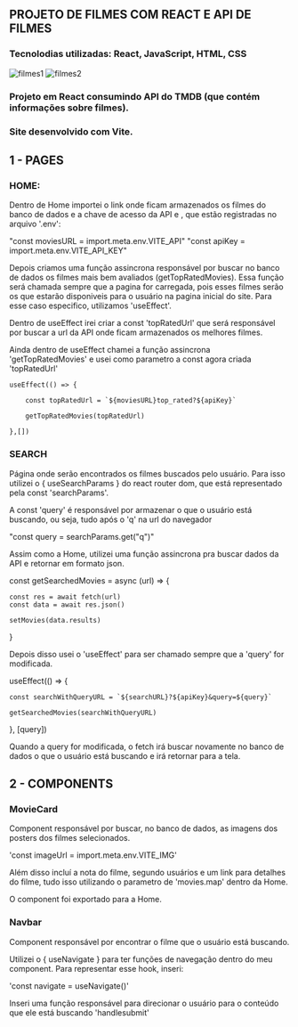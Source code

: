 ## PROJETO DE FILMES COM REACT E API DE FILMES 
### Tecnolodias utilizadas: React, JavaScript, HTML, CSS

![filmes1](https://user-images.githubusercontent.com/116767490/225633541-64ff9013-f102-451b-b26f-d65ab1a37cc6.png)
![filmes2](https://user-images.githubusercontent.com/116767490/225633550-d33efe81-0b85-429c-b5b8-5da282490d96.png)

### Projeto em React consumindo API do TMDB (que contém informações sobre filmes).
### Site desenvolvido com Vite.


## 1 - PAGES

### HOME:

Dentro de Home importei o link onde ficam armazenados os filmes do banco de dados e a chave de acesso da API e , que estão registradas no arquivo '.env':


"const moviesURL = import.meta.env.VITE_API"
"const apiKey = import.meta.env.VITE_API_KEY"

Depois criamos uma função assincrona responsável por buscar no banco de dados os filmes mais bem avaliados (getTopRatedMovies).
Essa função será chamada sempre que a pagina for carregada, pois esses filmes serão os que estarão disponiveis para o usuário na pagina inicial do site. Para esse caso especifico, utilizamos 'useEffect'.

Dentro de useEffect irei criar a const 'topRatedUrl' que será responsável por buscar a url da API onde ficam armazenados os melhores filmes.

Ainda dentro de useEffect chamei a função assincrona 'getTopRatedMovies' e usei como parametro a const agora criada 'topRatedUrl'


    useEffect(() => {

        const topRatedUrl = `${moviesURL}top_rated?${apiKey}`

        getTopRatedMovies(topRatedUrl)

    },[])






### SEARCH

Página onde serão encontrados os filmes buscados pelo usuário.
Para isso utilizei o { useSearchParams } do react router dom, que está representado pela const 'searchParams'.

A const 'query' é responsável por armazenar o que o usuário está buscando, ou seja, tudo após o 'q' na url do navegador

 "const query = searchParams.get("q")"


Assim como a Home, utilizei uma função assincrona pra buscar dados da API e retornar em formato json.

  const getSearchedMovies = async (url) => {

    const res = await fetch(url)
    const data = await res.json()

    setMovies(data.results)

  }

Depois disso usei o 'useEffect' para ser chamado sempre que a 'query' for modificada. 

  useEffect(() => {

    const searchWithQueryURL = `${searchURL}?${apiKey}&query=${query}`

    getSearchedMovies(searchWithQueryURL)

  }, [query])

Quando a query for modificada, o fetch irá buscar novamente no banco de dados o que o usuário está buscando e irá retornar para a tela.



## 2 - COMPONENTS

### MovieCard

Component responsável por buscar, no banco de dados, as imagens dos posters dos filmes selecionados.

'const imageUrl = import.meta.env.VITE_IMG'

Além disso incluí a nota do filme, segundo usuários e um link para detalhes do filme, tudo isso utilizando o parametro de 'movies.map' dentro da Home.

O component foi exportado para a Home.


### Navbar

Component responsável por encontrar o filme que o usuário está buscando.

Utilizei o { useNavigate } para ter funções de navegação dentro do meu component. Para representar esse hook, inseri:

 'const navigate = useNavigate()'



Inseri uma função responsável para direcionar o usuário para o conteúdo que ele está buscando 'handlesubmit'




